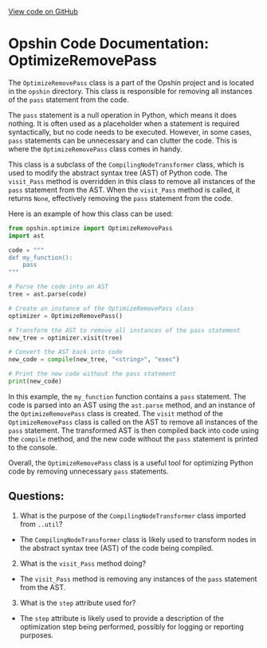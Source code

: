 [View code on GitHub](https://github.com/opshin/opshin/opshin/optimize/optimize_remove_pass.py)

# Opshin Code Documentation: OptimizeRemovePass

The `OptimizeRemovePass` class is a part of the Opshin project and is located in the `opshin` directory. This class is responsible for removing all instances of the `pass` statement from the code. 

The `pass` statement is a null operation in Python, which means it does nothing. It is often used as a placeholder when a statement is required syntactically, but no code needs to be executed. However, in some cases, `pass` statements can be unnecessary and can clutter the code. This is where the `OptimizeRemovePass` class comes in handy.

This class is a subclass of the `CompilingNodeTransformer` class, which is used to modify the abstract syntax tree (AST) of Python code. The `visit_Pass` method is overridden in this class to remove all instances of the `pass` statement from the AST. When the `visit_Pass` method is called, it returns `None`, effectively removing the `pass` statement from the code.

Here is an example of how this class can be used:

```python
from opshin.optimize import OptimizeRemovePass
import ast

code = """
def my_function():
    pass
"""

# Parse the code into an AST
tree = ast.parse(code)

# Create an instance of the OptimizeRemovePass class
optimizer = OptimizeRemovePass()

# Transform the AST to remove all instances of the pass statement
new_tree = optimizer.visit(tree)

# Convert the AST back into code
new_code = compile(new_tree, "<string>", "exec")

# Print the new code without the pass statement
print(new_code)
```

In this example, the `my_function` function contains a `pass` statement. The code is parsed into an AST using the `ast.parse` method, and an instance of the `OptimizeRemovePass` class is created. The `visit` method of the `OptimizeRemovePass` class is called on the AST to remove all instances of the `pass` statement. The transformed AST is then compiled back into code using the `compile` method, and the new code without the `pass` statement is printed to the console.

Overall, the `OptimizeRemovePass` class is a useful tool for optimizing Python code by removing unnecessary `pass` statements.
## Questions: 
 1. What is the purpose of the `CompilingNodeTransformer` class imported from `..util`?
- The `CompilingNodeTransformer` class is likely used to transform nodes in the abstract syntax tree (AST) of the code being compiled.

2. What is the `visit_Pass` method doing?
- The `visit_Pass` method is removing any instances of the `pass` statement from the AST.

3. What is the `step` attribute used for?
- The `step` attribute is likely used to provide a description of the optimization step being performed, possibly for logging or reporting purposes.